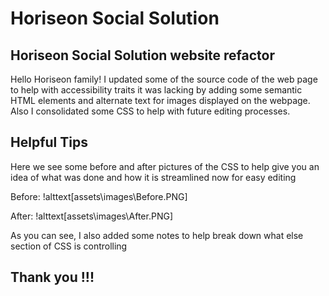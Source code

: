 # Horiseon Social Solution

## Horiseon Social Solution website refactor

Hello Horiseon family! I updated some of the source code of the web page to help with accessibility traits it was lacking by adding some semantic HTML elements and alternate text for images displayed on the webpage. Also I consolidated some CSS to help with future editing processes. 

## Helpful Tips

Here we see some before and after pictures of the CSS to help give you an idea of what was done and how it is streamlined now for easy editing

Before:
!alttext[assets\images\Before.PNG]

After:
!alttext[assets\images\After.PNG]

As you can see, I also added some notes to help break down what else section of CSS is controlling 

## Thank you !!!